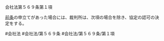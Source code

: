 会社法第５６９条第１項

[前条](会社法＿＿＿＿第５６８条第１項)の申立てがあった場合には、裁判所は、次項の場合を除き、協定の認可の決定をする。

#会社法
#会社法/第５６９条
#会社法/第５６９条/第１項
